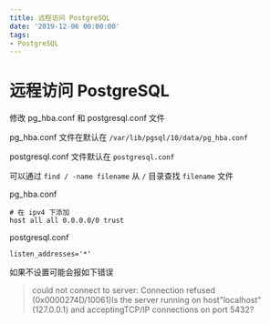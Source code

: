 ```yaml
---
title: 远程访问 PostgreSQL
date: '2019-12-06 00:00:00'
tags:
- PostgreSQL
---
```


# 远程访问 PostgreSQL

修改 pg_hba.conf 和 postgresql.conf 文件

pg_hba.conf 文件在默认在 `/var/lib/pgsql/10/data/pg_hba.conf`

postgresql.conf 文件默认在 `postgresql.conf`

可以通过 `find / -name filename` 从 `/` 目录查找 `filename` 文件

pg_hba.conf

```
# 在 ipv4 下添加
host all all 0.0.0.0/0 trust
```

postgresql.conf

```properties
listen_addresses='*'
```

如果不设置可能会报如下错误

>  could not connect to server: Connection refused (0x0000274D/10061)Is the server running on host"localhost" (127.0.0.1) and acceptingTCP/IP connections on port 5432?
